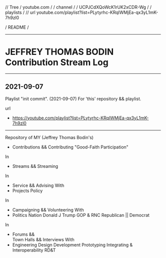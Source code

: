 // Tree
/ youtube.com / 
  / channel / 
  / UCPJCdXQoWcK1rUK2xCDR-Wg / 
  / playlists / 
// url youtube.com/playlist?list=PLytyrhc-KRqIWMjEa-qx3yL1mK-7h9zl0

/ README /

-----

# JEFFREY THOMAS BODIN Contribution Stream Log

-----

## 2021-09-07

Playlist "init commit". (2021-09-07)
For 'this' repository && playlist.

url
- https://youtube.com/playlist?list=PLytyrhc-KRqIWMjEa-qx3yL1mK-7h9zl0

-----

Repository of MY (Jeffrey Thomas Bodin's)
- Contributions
  &&
  Contributing "Good-Faith Participation"

In
- Streams
  &&
  Streaming

In
- Service
  &&
  Advising
With
- Projects
  Policy

In
- Campaigning
  &&
  Volunteering
With
- Politics
  Nation
  Donald J Trump
  GOP & RNC
  Republican || Democrat

In
- Forums
  &&  
  Town Halls
  &&
  Interviews
With
- Engineering
  Design
  Development
  Prototyping
  Integrating & Interoperability
  RD&T